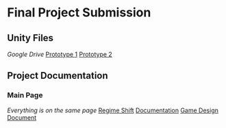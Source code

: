 # Final Project Submission

## Unity Files

_Google Drive_
[Prototype 1](https://drive.google.com/drive/folders/11_wDgtp4BuHH7KfwF6CLxRe6IK6iLuJL?usp=sharing)
[Prototype 2](https://drive.google.com/drive/folders/14jbqLwrMrLkEvnx8jWDAc98u0RPD8gkB?usp=sharing)

## Project Documentation

### Main Page

_Everything is on the same page_
[Regime Shift](https://regime-shift.labenz.io/)
[Documentation](https://regime-shift.labenz.io/documentation)
[Game Design Document](https://regime-shift.labenz.io/game-design-document)
